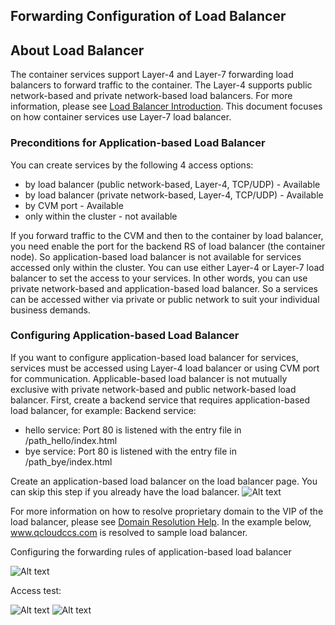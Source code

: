 ## Forwarding Configuration of Load Balancer

## About Load Balancer
The container services support Layer-4 and Layer-7 forwarding load balancers to forward traffic to the container. The Layer-4 supports public network-based and private network-based load balancers. For more information, please see [Load Balancer Introduction](https://cloud.tencent.com/document/product/214/524). This document focuses on how container services use Layer-7 load balancer.

### Preconditions for Application-based Load Balancer
You can create services by the following 4 access options:

- by load balancer (public network-based, Layer-4, TCP/UDP) - Available
- by load balancer (private network-based, Layer-4, TCP/UDP) - Available
- by CVM port - Available
- only within the cluster - not available

If you forward traffic to the CVM and then to the container by load balancer, you need enable the port for the backend RS of load balancer (the container node). So application-based load balancer is not available for services accessed only within the cluster.
You can use either Layer-4 or Layer-7 load balancer to set the access to your services. In other words, you can use private network-based and application-based load balancer. So a services can be accessed wither via private or public network to suit your individual business demands.


### Configuring Application-based Load Balancer
If you want to configure application-based load balancer for services, services must be accessed using Layer-4 load balancer or using CVM port for communication. Applicable-based load balancer is not mutually exclusive with private network-based and public network-based load balancer.
First, create a backend service that requires application-based load balancer, for example:
Backend service:

- hello service: Port 80 is listened with the entry file in /path_hello/index.html 
- bye service: Port 80 is listened with the entry file in /path_bye/index.html

Create an application-based load balancer on the load balancer page. You can skip this step if you already have the load balancer.
![Alt text](https://mc.qcloudimg.com/static/img/07d662f17350b181c8e1c854a617c496/ccs_revise_1.jpg)

For more information on how to resolve proprietary domain to the VIP of the load balancer, please see [Domain Resolution Help](https://cloud.tencent.com/document/product/302/3446).
In the example below, www.qcloudccs.com is resolved to sample load balancer.

Configuring the forwarding rules of application-based load balancer

![Alt text](https://mc.qcloudimg.com/static/img/e88de390a8f1b7566c8260b98aaf62f6/ccs_revise_2.jpg)

Access test:

![Alt text](https://mc.qcloudimg.com/static/img/893dd58c442a8396029e68a3bfc468a2/lb_3.jpg)
![Alt text](https://mc.qcloudimg.com/static/img/9f99882c40d07a5ec010bc10b55254e1/lb_4.jpg)

